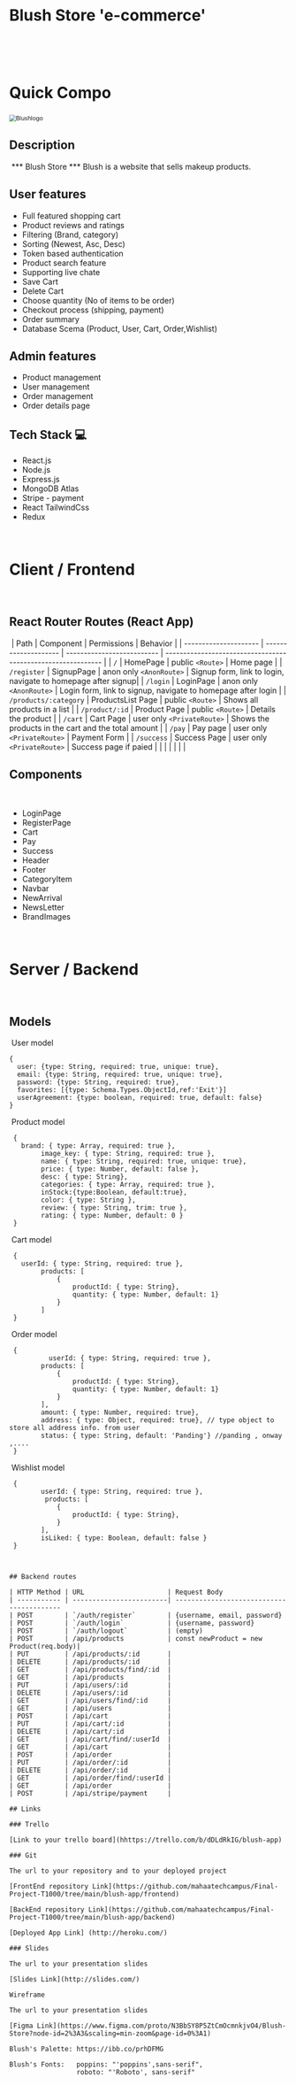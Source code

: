 # Blush Store 'e-commerce'	
​

​
# Quick Compo
​
<img src="https://ibb.co/jZp3DJY" alt="Blushlogo" style="zoom:75%;" />
​
## Description
​
*** Blush Store *** Blush is a website that sells makeup products.

## User features

- Full featured shopping cart
- Product reviews and ratings
- Filtering (Brand, category)
- Sorting (Newest, Asc, Desc)
- Token based authentication
- Product search feature
- Supporting live chate
- Save Cart
- Delete Cart
- Choose quantity (No of items to be order)
- Checkout process (shipping, payment)
- Order summary
- Database Scema (Product, User, Cart, Order,Wishlist)

## Admin features

- Product management
- User management
- Order management
- Order details page

## Tech Stack 💻
- React.js
- Node.js
- Express.js
- MongoDB Atlas
- Stripe - payment
- React TailwindCss
- Redux

​
# Client / Frontend
​
## React Router Routes (React App)
​
| Path                      | Component            | Permissions                | Behavior                                                     |
| ---------------------     | -------------------- | -------------------------- | ------------------------------------------------------------ |
| `/`                       | HomePage             | public `<Route>`           | Home page                                                    |
| `/register`               | SignupPage           | anon only `<AnonRoute>`    | Signup form, link to login, navigate to homepage after signup|
| `/login`                  | LoginPage            | anon only `<AnonRoute>`    | Login form, link to signup, navigate to homepage after login |
| `/products/:category`     | ProductsList Page    | public `<Route>`           | Shows all products in a list                                 |
| `/product/:id`            | Product Page         | public `<Route>`           | Details the product                                          |
| `/cart`                   | Cart Page            | user only `<PrivateRoute>` | Shows the products in the cart and the total amount          |
| `/pay`                    | Pay page             | user only `<PrivateRoute>` | Payment Form                                                 |
| `/success`                | Success Page         | user only `<PrivateRoute>` | Success page if paied                                        |                                                              |
|                           |                      |                            |                                                              |

## Components
​
- LoginPage
- RegisterPage
- Cart
- Pay
- Success
- Header
- Footer
- CategoryItem
- Navbar
- NewArrival
- NewsLetter
- BrandImages
​

​
​
# Server / Backend
​
## Models
​
User model
​
```
{
  user: {type: String, required: true, unique: true},
  email: {type: String, required: true, unique: true},
  password: {type: String, required: true},
  favorites: [{type: Schema.Types.ObjectId,ref:'Exit'}]
  userAgreement: {type: boolean, required: true, default: false}
}
```
​
Product model
​
```
 {
   brand: { type: Array, required: true },
        image_key: { type: String, required: true },
        name: { type: String, required: true, unique: true},
        price: { type: Number, default: false },
        desc: { type: String},
        categories: { type: Array, required: true },
        inStock:{type:Boolean, default:true},
        color: { type: String },
        review: { type: String, trim: true },
        rating: { type: Number, default: 0 }
 }
```
​
Cart model
​
```
 {
   userId: { type: String, required: true },
        products: [
            {
                productId: { type: String},
                quantity: { type: Number, default: 1}
            }
        ]
 }
 ```
​
Order model
​
```
 {
          userId: { type: String, required: true },
        products: [
            {
                productId: { type: String},
                quantity: { type: Number, default: 1}
            }
        ],
        amount: { type: Number, required: true},
        address: { type: Object, required: true}, // type object to store all address info. from user
        status: { type: String, default: 'Panding'} //panding , onway ,....
 }
 ```
​
Wishlist model
​
```
 {
        userId: { type: String, required: true },
         products: [
            {
                productId: { type: String},
            }
        ],
        isLiked: { type: Boolean, default: false }
 }
​
​
​
## Backend routes
​
| HTTP Method | URL                     | Request Body                                                                                                                    
| ----------- | ------------------------| -----------------------------------------
| POST        | `/auth/register`        | {username, email, password}                                                                  
| POST        | `/auth/login`           | {username, password}                                                                         
| POST        | `/auth/logout`          | (empty)                                                                                   
| POST        | /api/products           | const newProduct = new Product(req.body)|
| PUT         | /api/products/:id       |                                                        
| DELETE      | /api/products/:id       |                                                          
| GET         | /api/products/find/:id  |                                                                                           
| GET         | /api/products           |                                                                                                   
| PUT         | /api/users/:id          |                                                                    
​| DELETE      | /api/users/:id          |                                           
| GET         | /api/users/find/:id     |                                        
| GET         | /api/users              |                                  
| POST        | /api/cart               |                                  
| PUT         | /api/cart/:id           |                                  
| DELETE      | /api/cart/:id           |                                 
| GET         | /api/cart/find/:userId  |                               
| GET         | /api/cart               |                     
| POST        | /api/order              |                                
| PUT         | /api/order/:id          |                                         
| DELETE      | /api/order/:id          |                               
| GET         | /api/order/find/:userId |                              
| GET         | /api/order              |                               
| POST        | /api/stripe/payment     |                                  

## Links
​
### Trello 
​
[Link to your trello board](hhttps://trello.com/b/dDLdRkIG/blush-app)
​
### Git
​
The url to your repository and to your deployed project
​
[FrontEnd repository Link](https://github.com/mahaatechcampus/Final-Project-T1000/tree/main/blush-app/frontend)
​
[BackEnd repository Link](https://github.com/mahaatechcampus/Final-Project-T1000/tree/main/blush-app/backend)
​
[Deployed App Link] (http://heroku.com/)
​
### Slides
​
The url to your presentation slides
​
[Slides Link](http://slides.com/)
​
Wireframe
​
The url to your presentation slides
​
[Figma Link](https://www.figma.com/proto/N3BbSY8P5ZtCmOcmnkjvO4/Blush-Store?node-id=2%3A3&scaling=min-zoom&page-id=0%3A1)
​
Blush's Palette: https://ibb.co/prhDFMG

Blush's Fonts:   poppins: "'poppins',sans-serif",
                 roboto: "'Roboto', sans-serif"
      
     
